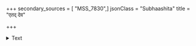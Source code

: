+++
secondary_sources = [ "MSS_7830",]
jsonClass = "Subhaashita"
title = "एतद् देव"

+++

<details><summary>Text</summary>

एतद् देव यशस्करं नरपतेर्यत् तस्करे निग्रहो दीर्घं जीव यथापराधमधुरं दण्डं जगत्यावहन्।  
येनायं परिपन्थिपार्थिववधूसिन्दूरचौरस् त्वया बद्धश्च प्रतिदण्डभैरवकरी क्षिप्तश्च कारागृहे॥
</details>
